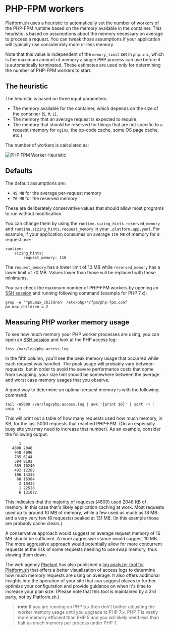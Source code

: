 # PHP-FPM workers

Platform.sh uses a heuristic to automatically set the number of workers of the PHP-FPM runtime based on the memory available in the container. This heuristic is based on assumptions about the memory necessary on average to process a request. You can tweak those assumptions if your application will typically use considerably more or less memory.

Note that this value is independent of the `memory_limit` set in `php.ini`, which is the maximum amount of memory a single PHP process can use before it is automatically terminated.  These estimates are used only for determining the number of PHP-FPM workers to start.

## The heuristic

The heuristic is based on three input parameters:

 * The memory available for the container, which depends on the size of the container (`S`, `M`, `L`),
 * The memory that an average request is expected to require,
 * The memory that should be reserved for things that are not specific to a request (memory for `nginx`, the op-code cache, some OS page cache, etc.)

The number of workers is calculated as:

![PHP FPM Worker Heuristic](/images/equations/phpfpmworkers.png)

## Defaults

The default assumptions are:

 * `45 MB` for the average per-request memory
 * `70 MB` for the reserved memory

These are deliberately conservative values that should allow most programs to run without modification.

You can change them by using the `runtime.sizing_hints.reserved_memory` and `runtime.sizing_hints.request_memory` in your `.platform.app.yaml`. For example, if your application consumes on average `110 MB` of memory for a request use:

```
runtime:
    sizing_hints:
        request_memory: 110
```

The `request_memory` has a lower limit of 10 MB while `reserved_memory` has a lower limit of 70 MB.  Values lower than those will be replaced with those minimums.

You can check the maximum number of PHP-FPM workers by opening an [SSH session](/development/ssh.md) and running following command (example for PHP 7.x):

```
grep -e '^pm.max_children' /etc/php/*/fpm/php-fpm.conf
pm.max_children = 2
```

## Measuring PHP worker memory usage

To see how much memory your PHP worker processes are using, you can open an [SSH session](/development/ssh.md) and look at the PHP access log:

    less /var/log/php.access.log

In the fifth column, you'll see the peak memory usage that occurred while each request was handled. The peak usage will probably vary between requests, but in order to avoid the severe performance costs that come from swapping, your size hint should be somewhere between the average and worst case memory usages that you observe.

A good way to determine an optimal request memory is with the following command:

```
tail -n5000 /var/log/php.access.log | awk '{print $6}' | sort -n | uniq -c
```

This will print out a table of how many requests used how much memory, in KB, for the last 5000 requests that reached PHP-FPM.  (On an especially busy site you may need to increase that number).  As an example, consider the following output:

```
      1
   4800 2048
    948 4096
    785 6144
    584 8192
    889 10240
    492 12288
    196 14336
     68 16384
      2 18432
      1 22528
      6 131072
```

This indicates that the majority of requests (4800) used 2048 KB of memory.  In this case that's likely application caching at work.  Most requests used up to around 10 MB of memory, while a few used as much as 18 MB and a very very few (6 requests) peaked at 131 MB.  (In this example those are probably cache clears.)

A conservative approach would suggest an average request memory of 16 MB should be sufficient.  A more aggressive stance would suggest 10 MB.  The more aggressive approach would potentially allow for more concurrent requests at the risk of some requests needing to use swap memory, thus slowing them down.

The web agency [Pixelant](https://www.pixelant.net/) has also published a [log analyzer tool for Platform.sh](https://github.com/pixelant/platformsh-analytics) that offers a better visualization of access logs to determine how much memory requests are using on average.  It also offers additional insights into the operation of your site that can suggest places to further optimize your configuration and provide guidance on when it's time to increase your plan size.  (Please note that this tool is maintained by a 3rd party, not by Platform.sh.)

> **note**
> If you are running on PHP 5.x then don't bother adjusting the worker memory usage until you upgrade to PHP 7.x.  PHP 7 is vastly more memory efficient than PHP 5 and you will likely need less than half as much memory per process under PHP 7.
